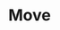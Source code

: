 ---
pid: rs317
title: Move
location_transcription: West Philly
coordinates: "[-75.246332298253, 39.955214468151]"
zipcode: 
gen_neighborhood: 
neighborhood: 
outside_phl: 
age: 
age_range: 
instagram: 
image_file_name: rs_317.jpg
proposal_transcription: MOVE House Plane
topic: History,MOVE,Violence
topic_summary: 0, 0, 0, 0
type: Other No Form
keywords_other: 
credit: 
image_labels: 
twitter: 
facebook: 
permalink: "/monuments/rs317/"
layout: item-page
---